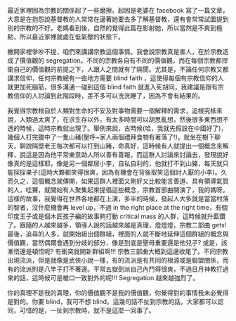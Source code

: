 最近家裡因為宗教的關係起了一些磨擦。起因是老婆在 facebook 寫了一篇文章，大意是在抱怨說基督教的人常常在逼著她要去多了解基督教，還有會常常試圖提到別的宗教的不好。老媽看到後，自然的覺得此篇在影射她，所以當然是不爽到極點，所以最近家裡就處在低氣壓的狀態下。

撇開家裡爭吵不提，咱們來講講宗教這個事情。我會說宗教真是害人，在於宗教造成了價值觀的 segregation。不同的宗教各自有不同的價值觀，而在每個宗教都捍衛自己的價值觀的前提之下，人跟人之間就有了隔閡。尤其是，不論任何宗教又都講求信仰，任何宗教總有一些地方需要 blind faith ，這使得每個有宗教信仰的人就更加死腦筋，很多溝通一碰到這個 blind faith 就進入死胡同，我建議是跟有宗教信仰的人討論到此階段時，差不多可以洗洗睡了，因為不會有結果的。

我覺得宗教根自於人類對生命的不安及對事物需要一個解釋的需求，追根究柢來說，人類過太爽了，在求生存以外，有太多時間可以胡思亂想，然後很多東西想不透的時候，這時宗教就出現了。舉例來說，古時候(哈，我就先假設在中國好了)，幾個人打完獵中了一隻山豬(壓呼~家人兩個禮拜食物有著落了!)，就坐在樹下聊天，聊說隔壁老王每次都可以打到山豬，命真好，這時候有人就提出一個概念來解釋，說這是因為他平常樂意助人所以善有善報，而這群人討論來討論去，發現說好像真的是這樣耶，像是另一個鄰居小李，自私自利的，他就打不到山豬，每天就只能採採果子(這時大夥都笑得很爽，因為有機會在背後取笑這個討人厭的小李)。久而久之，這個概念就傳開，如果這群人裡面又剛好又比較能言善道、具有領導氣質的人，哇賽，就開始有人聚集起來提倡這些概念，宗教首部曲開演了，我的媽呀。這樣的故事，我覺得在世界各地都在上演，多半的時候，發起人大多就是當當村落的智者，沒什麼機會再 level up，不過 in the right place at the right time，有個印度王子或是個木匠孩子編的故事夠打動 critical mass 的人群，這時候就升藍鑽了。跟隨的人越來越多，領導人說的話越來越是真理，燈燈燈，宗教二部曲 gets! 最後，追尋的人多，就開始組出個群組，裡面的人就不斷地延伸這個群組的概念與價值觀，當然偶爾會遇到分歧的部分，像是到底是聖母重要還是他兒子? 或是，該漸悟還是頓悟呢? 有衝突就開新群組啊!!! 宗教三部曲大概到這邊收尾了。不同宗教出現流派，但是就像是武俠小說一樣，有的流派是有共同的根源或是聯盟關係，而有的流派則是八竿子打不著邊。平常五嶽劍派自己內鬥得很爽，不過日月神教打過來的話，這時候可是槍口一致對外的呢!!! Segregation 越來越強烈了。

你的真理不是我的真理，你的價值觀不是我的價值觀，你覺得對的事情我未必覺得是對的。你要 blind，我可不想 blind。這幾句話不扯到宗教的話，大家都可以認同，可惜的是，一扯到宗教時，就不是這麼一回事了。
